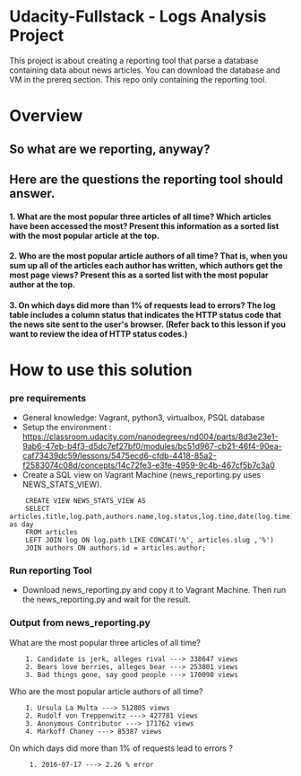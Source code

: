 # Udacity-Fullstack - Logs Analysis Project

This project is about creating a reporting tool that parse a database containing data about news articles. You can download the database and VM in the prereq section. This repo only containing the reporting tool.

# Overview 

## So what are we reporting, anyway?
## Here are the questions the reporting tool should answer.

#### 1. What are the most popular three articles of all time? Which articles have been accessed the most? Present this information as a sorted list with the most popular article at the top.


#### 2. Who are the most popular article authors of all time? That is, when you sum up all of the articles each author has written, which authors get the most page views? Present this as a sorted list with the most popular author at the top.


#### 3. On which days did more than 1% of requests lead to errors? The log table includes a column status that indicates the HTTP status code that the news site sent to the user's browser. (Refer back to this lesson if you want to review the idea of HTTP status codes.)


# How to use this solution

### pre requirements
* General knowledge: Vagrant, python3, virtualbox, PSQL database
* Setup the environment : https://classroom.udacity.com/nanodegrees/nd004/parts/8d3e23e1-9ab6-47eb-b4f3-d5dc7ef27bf0/modules/bc51d967-cb21-46f4-90ea-caf73439dc59/lessons/5475ecd6-cfdb-4418-85a2-f2583074c08d/concepts/14c72fe3-e3fe-4959-9c4b-467cf5b7c3a0
* Create a SQL view on Vagrant Machine (news_reporting.py uses NEWS_STATS_VIEW).

``` 
    CREATE VIEW NEWS_STATS_VIEW AS
    SELECT articles.title,log.path,authors.name,log.status,log.time,date(log.time) as day
    FROM articles
    LEFT JOIN log ON log.path LIKE CONCAT('%', articles.slug ,'%')
    JOIN authors ON authors.id = articles.author;
 ```
### Run reporting Tool
* Download news_reporting.py and copy it to Vagrant Machine. Then run the news_reporting.py and wait for the result.


### Output from news_reporting.py

What are the most popular three articles of all time?

        1. Candidate is jerk, alleges rival ---> 338647 views
        2. Bears love berries, alleges bear ---> 253801 views
        3. Bad things gone, say good people ---> 170098 views

Who are the most popular article authors of all time?

        1. Ursula La Multa ---> 512805 views
        2. Rudolf von Treppenwitz ---> 427781 views
        3. Anonymous Contributor ---> 171762 views
        4. Markoff Chaney ---> 85387 views

On which days did more than 1% of requests lead to errors ?

         1. 2016-07-17 ---> 2.26 % error
        
